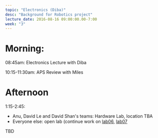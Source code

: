 ```yaml
---
topic: "Electronics (Diba)"
desc: "Background for Robotics project"
lecture_date: 2016-08-16 09:00:00.00-7:00
week: "3"
---
```



# Morning:

08:45am: Electronics Lecture with Diba

10:15-11:30am: APS Review with Miles

# Afternoon

1:15-2:45: 
* Anu, David Le and David Shan's teams: Hardware Lab, location TBA
* Everyone else: open lab (continue work on [lab06](/lab/lab06/), [lab07](/lab/lab07/)

TBD
